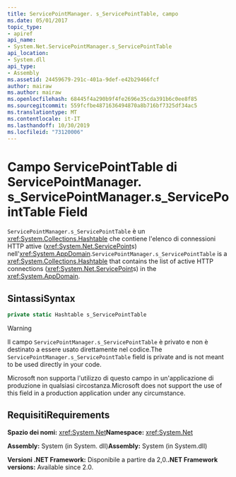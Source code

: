 ```yaml
---
title: ServicePointManager. s_ServicePointTable, campo
ms.date: 05/01/2017
topic_type:
- apiref
api_name:
- System.Net.ServicePointManager.s_ServicePointTable
api_location:
- System.dll
api_type:
- Assembly
ms.assetid: 24459679-291c-401a-9def-e42b29466fcf
author: mairaw
ms.author: mairaw
ms.openlocfilehash: 68445f4a290b9f4fe2696e35cda391b6c0ee8f85
ms.sourcegitcommit: 559fcfbe4871636494870a8b716bf7325df34ac5
ms.translationtype: MT
ms.contentlocale: it-IT
ms.lasthandoff: 10/30/2019
ms.locfileid: "73120006"
---
```

# <a name="servicepointmanagers_servicepointtable-field"></a><span data-ttu-id="afe7e-102">Campo ServicePointTable di ServicePointManager. s\_</span><span class="sxs-lookup"><span data-stu-id="afe7e-102">ServicePointManager.s\_ServicePointTable Field</span></span>

<span data-ttu-id="afe7e-103">`ServicePointManager.s_ServicePointTable` è un <xref:System.Collections.Hashtable> che contiene l'elenco di connessioni HTTP attive (<xref:System.Net.ServicePoint>s) nell'<xref:System.AppDomain>.</span><span class="sxs-lookup"><span data-stu-id="afe7e-103">`ServicePointManager.s_ServicePointTable` is a <xref:System.Collections.Hashtable> that contains the list of active HTTP connections (<xref:System.Net.ServicePoint>s) in the <xref:System.AppDomain>.</span></span>

## <a name="syntax"></a><span data-ttu-id="afe7e-104">Sintassi</span><span class="sxs-lookup"><span data-stu-id="afe7e-104">Syntax</span></span>
  
```csharp  
private static Hashtable s_ServicePointTable
```

> [!WARNING]
> <span data-ttu-id="afe7e-105">Il campo `ServicePointManager.s_ServicePointTable` è privato e non è destinato a essere usato direttamente nel codice.</span><span class="sxs-lookup"><span data-stu-id="afe7e-105">The `ServicePointManager.s_ServicePointTable` field is private and is not meant to be used directly in your code.</span></span>
> 
> <span data-ttu-id="afe7e-106">Microsoft non supporta l'utilizzo di questo campo in un'applicazione di produzione in qualsiasi circostanza.</span><span class="sxs-lookup"><span data-stu-id="afe7e-106">Microsoft does not support the use of this field in a production application under any circumstance.</span></span>

## <a name="requirements"></a><span data-ttu-id="afe7e-107">Requisiti</span><span class="sxs-lookup"><span data-stu-id="afe7e-107">Requirements</span></span>

<span data-ttu-id="afe7e-108">**Spazio dei nomi:** <xref:System.Net></span><span class="sxs-lookup"><span data-stu-id="afe7e-108">**Namespace:** <xref:System.Net></span></span>

<span data-ttu-id="afe7e-109">**Assembly:** System (in System. dll)</span><span class="sxs-lookup"><span data-stu-id="afe7e-109">**Assembly:** System (in System.dll)</span></span>

<span data-ttu-id="afe7e-110">**Versioni .NET Framework:** Disponibile a partire da 2,0.</span><span class="sxs-lookup"><span data-stu-id="afe7e-110">**.NET Framework versions:** Available since 2.0.</span></span>
